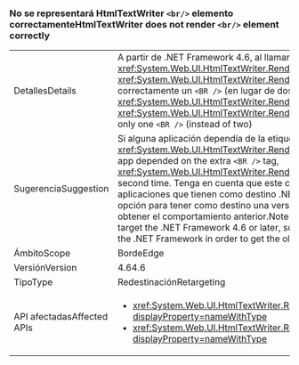 ### <a name="htmltextwriter-does-not-render-br-element-correctly"></a><span data-ttu-id="83d7b-101">No se representará HtmlTextWriter `<br/>` elemento correctamente</span><span class="sxs-lookup"><span data-stu-id="83d7b-101">HtmlTextWriter does not render `<br/>` element correctly</span></span>

|   |   |
|---|---|
|<span data-ttu-id="83d7b-102">Detalles</span><span class="sxs-lookup"><span data-stu-id="83d7b-102">Details</span></span>|<span data-ttu-id="83d7b-103">A partir de .NET Framework 4.6, al llamar a <xref:System.Web.UI.HtmlTextWriter.RenderBeginTag(System.String)> y <xref:System.Web.UI.HtmlTextWriter.RenderEndTag> con un elemento <code>&lt;BR /&gt;</code> solo insertará correctamente un <code>&lt;BR /&gt;</code> (en lugar de dos).</span><span class="sxs-lookup"><span data-stu-id="83d7b-103">Beginning in the .NET Framework 4.6, calling <xref:System.Web.UI.HtmlTextWriter.RenderBeginTag(System.String)> and <xref:System.Web.UI.HtmlTextWriter.RenderEndTag> with a <code>&lt;BR /&gt;</code> element will correctly insert only one <code>&lt;BR /&gt;</code> (instead of two)</span></span>|
|<span data-ttu-id="83d7b-104">Sugerencia</span><span class="sxs-lookup"><span data-stu-id="83d7b-104">Suggestion</span></span>|<span data-ttu-id="83d7b-105">Si alguna aplicación dependía de la etiqueta <code>&lt;BR /&gt;</code> adicional, debería llamarse a <xref:System.Web.UI.HtmlTextWriter.RenderBeginTag(System.String)> una segunda vez.</span><span class="sxs-lookup"><span data-stu-id="83d7b-105">If an app depended on the extra <code>&lt;BR /&gt;</code> tag, <xref:System.Web.UI.HtmlTextWriter.RenderBeginTag(System.String)> should be called a second time.</span></span> <span data-ttu-id="83d7b-106">Tenga en cuenta que este cambio de comportamiento sólo afecta a las aplicaciones que tienen como destino .NET Framework 4.6 o posterior, por lo que es otra opción para tener como destino una versión anterior de .NET Framework con el fin de obtener el comportamiento anterior.</span><span class="sxs-lookup"><span data-stu-id="83d7b-106">Note that this behavior change only affects apps that target the .NET Framework 4.6 or later, so another option is to target a previous version of the .NET Framework in order to get the old behavior.</span></span>|
|<span data-ttu-id="83d7b-107">Ámbito</span><span class="sxs-lookup"><span data-stu-id="83d7b-107">Scope</span></span>|<span data-ttu-id="83d7b-108">Borde</span><span class="sxs-lookup"><span data-stu-id="83d7b-108">Edge</span></span>|
|<span data-ttu-id="83d7b-109">Versión</span><span class="sxs-lookup"><span data-stu-id="83d7b-109">Version</span></span>|<span data-ttu-id="83d7b-110">4.6</span><span class="sxs-lookup"><span data-stu-id="83d7b-110">4.6</span></span>|
|<span data-ttu-id="83d7b-111">Tipo</span><span class="sxs-lookup"><span data-stu-id="83d7b-111">Type</span></span>|<span data-ttu-id="83d7b-112">Redestinación</span><span class="sxs-lookup"><span data-stu-id="83d7b-112">Retargeting</span></span>|
|<span data-ttu-id="83d7b-113">API afectadas</span><span class="sxs-lookup"><span data-stu-id="83d7b-113">Affected APIs</span></span>|<ul><li><xref:System.Web.UI.HtmlTextWriter.RenderBeginTag(System.String)?displayProperty=nameWithType></li><li><xref:System.Web.UI.HtmlTextWriter.RenderBeginTag(System.Web.UI.HtmlTextWriterTag)?displayProperty=nameWithType></li></ul>|

